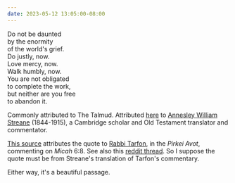 ```yaml
---
date: 2023-05-12 13:05:00-08:00
---
```


Do not be daunted <br>
by the enormity<br>
of the world's grief. <br>
Do justly, now. <br>
Love mercy, now. <br>
Walk humbly, now. <br>
You are not obligated <br>
to complete the work, <br>
but neither are you free <br>
to abandon it. <br>


Commonly attributed to The Talmud. Attributed [here](https://www.goodreads.com/author/quotes/3256117.Annesley_William_Streane) to [Annesley William Streane](https://4enoch.org/wiki5/index.php/Annesley_William_Streane_(1844-1915),_scholar) (1844-1915), a Cambridge scholar and Old Testament translator and commentator.

[This source](https://reformjudaism.org/beliefs-practices/spirituality/3-jewish-reminders-when-world-seems-overwhelming) attributes the quote to [Rabbi Tarfon](https://en.wikipedia.org/wiki/Rabbi_Tarfon), in the *Pirkei Avot*, commenting on *Micah* 6:8. See also this [reddit thread](https://www.reddit.com/r/Judaism/comments/2d1w2k/quote_from_the_talmud_do_you_know_where/). So I suppose the quote must be from Streane's translation of Tarfon's commentary.

Either way, it's a beautiful passage.

